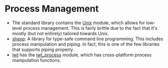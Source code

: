 # Process Management

* The standard library contains the [Unix](https://caml.inria.fr/pub/docs/manual-ocaml/libref/Unix.html) module,
which allows for low-level process management.
This is fairly brittle due to the fact that it's mostly (but not entirely) tailored towards Unix.
* [shexp](https://github.com/janestreet/shexp):
A library for type-safe command line programming.
This includes process manipulation and piping.
In fact, this is one of the few libraries that supports piping properly.
* [lwt](https://github.com/ocsigen/lwt) has the 
[lwt_process](https://ocsigen.org/lwt/3.2.1/api/Lwt_process) module,
which has cross-platform process manipulation functions.
